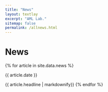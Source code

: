```yaml
---
title: "News"
layout: textlay
excerpt: "AML Lab."
sitemap: false
permalink: /allnews.html
---
```


# News

{% for article in site.data.news %}
<p>{{ article.date }}</p>
{{ article.headline | markdownify}}
{% endfor %}
